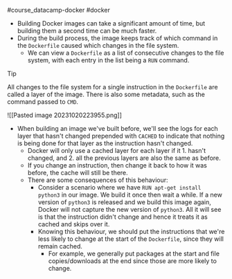 #course_datacamp-docker #docker 

- Building Docker images can take a significant amount of time, but building them a second time can be much faster. 
- During the build process, the image keeps track of which command in the `Dockerfile` caused which changes in the file system. 
    - We can view a `Dockerfile` as a list of consecutive changes to the file system, with each entry in the list being a `RUN` command.

> [!tip]
> All changes to the file system for a single instruction in the `Dockerfile` are called a layer of the image. There is also some metadata, such as the command passed to `CMD`.

![[Pasted image 20231020223955.png]]

- When building an image we've built before, we'll see the logs for each layer that hasn't changed prepended with `CACHED` to indicate that nothing is being done for that layer as the instruction hasn't changed.
    - Docker will only use a cached layer for each layer if it 1. hasn't changed, and 2. all the previous layers are also the same as before.
    - If you change an instruction, then change it back to how it was before, the cache will still be there.
    - There are some consequences of this behaviour:
        - Consider a scenario where we have `RUN apt-get install python3` in our image. We build it once then wait a while. If a new version of `python3` is released and we build this image again, Docker will not capture the new version of `python3`. All it will see is that the instruction didn't change and hence it treats it as cached and skips over it.
        - Knowing this behaviour, we should put the instructions that we're less likely to change at the start of the `Dockerfile`, since they will remain cached.
            - For example, we generally put packages at the start and file copies/downloads at the end since those are more likely to change.
